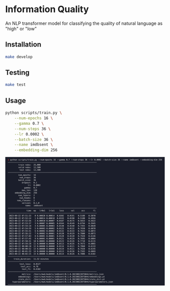 # Information Quality

An NLP transformer model for classifying the quality of natural language as "high" or "low"

## Installation

```bash
make develop
```

## Testing

```bash
make test
```

## Usage

```bash
python scripts/train.py \
    --num-epochs 16 \
    --gamma 0.7 \
    --num-steps 36 \
    --lr 0.0002 \
    --batch-size 36 \
    --name imdbsent \
    --embedding-dim 256
```

![](tools/readme/training-screenshot.png)
